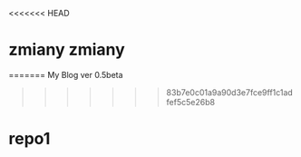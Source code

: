 <<<<<<< HEAD
# zmiany zmiany
=======
My Blog ver 0.5beta
>>>>>>> 83b7e0c01a9a90d3e7fce9ff1c1adfef5c5e26b8
# repo1
